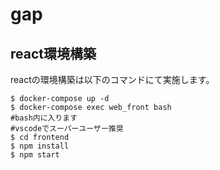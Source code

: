 # gap
## react環境構築
reactの環境構築は以下のコマンドにて実施します。

```
$ docker-compose up -d
$ docker-compose exec web_front bash
#bash内に入ります
#vscodeでスーパーユーザー推奨
$ cd frontend
$ npm install
$ npm start
```
